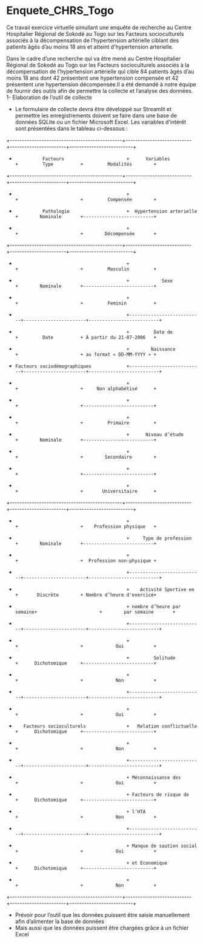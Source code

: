 # Enquete_CHRS_Togo
Ce travail exercice virtuelle simullant une enquête de recherche au Centre Hospitalier Régional de Sokodé au Togo sur les Facteurs socioculturels associés à la décompensation de l’hypertension artérielle ciblant des patients âgés d’au moins 18 ans et atteint d'hypertension arterielle.

Dans le cadre d’une recherche qui va être mené au Centre Hospitalier Régional de Sokodé au Togo sur les Facteurs socioculturels associés à la décompensation de l’hypertension artérielle qui cible 84 patients âgés d’au moins 18 ans dont 42 présentent une hypertension compensée et 42 présentent une hypertension décompensée.Il a été demandé à notre équipe de fournir des outils afin de permettre la collecte et l’analyse des données.
1-	Elaboration de l’outil de collecte
- Le formulaire de collecte devra être développé sur Streamlit et permettre les enregistrements doivent se faire dans une base de données SQLite ou un fichier Microsoft Excel.
Les variables d’intérêt sont présentées dans le tableau ci-dessous :


+----------------------------------------------+---------------------------+-----------------------+--------------------------+
+               Facteurs                       +      Variables            +         Type          +         Modalités        +
+----------------------------------------------+---------------------------+-----------------------+--------------------------+
+                                              +                           +                       +         Compensée        +
+               Pathologie                     +  Hypertension arterielle  +        Nominale       +--------------------------+
+                                              +                           +                       +        Décompensée       +
+----------------------------------------------+---------------------------+-----------------------+--------------------------+
+                                              +                           +                       +         Masculin         +
+                                              +            Sexe           +        Nominale       +--------------------------+
+                                              +                           +                       +         Feminin          +
+                                              +---------------------------+-----------------------+--------------------------+
+                                              +         Date de           +         Date          + À partir du 21-07-2006   +
+                                              +        Naissance          +                       + au format « DD-MM-YYYY » +
+     Facteurs sociodémographiques             +---------------------------+-----------------------+--------------------------+
+                                              +                           +                       +     Non alphabétisé      +
+                                              +                           +                       +--------------------------+
+                                              +                           +                       +         Primaire         +
+                                              +      Niveau d’étude       +        Nominale       +--------------------------+
+                                              +                           +                       +        Secondaire        +
+                                              +                           +                       +--------------------------+
+                                              +                           +                       +       Universitaire      +
+----------------------------------------------+---------------------------+-----------------------+--------------------------+
+                                              +                           +                       +    Profession physique   +
+                                              +     Type de profession    +        Nominale       +--------------------------+
+                                              +                           +                       +  Profession non-physique +
+                                              +---------------------------+-----------------------+--------------------------+
+                                              +    Activité Sportive en   +       Discrète        + Nombre d’heure d'exercice+
+                                              + nombre d’heure par semaine+                       +        par semaine       +
+                                              +---------------------------+-----------------------+--------------------------+
+                                              +                           +                       +            Oui           +
+                                              +         Solitude          + 	  Dichotomique     +--------------------------+
+                                              +                           +                       +            Non           +
+                                              +---------------------------+-----------------------+--------------------------+
+                                              +                           +                       +            Oui           +
+        Facteurs socioculturels               +   Relation conflictuelle  + 	  Dichotomique     +--------------------------+
+                                              +                           +                       +            Non           +
+                                              +---------------------------+-----------------------+--------------------------+
+                                              + Méconnaissance des        +                       +            Oui           +
+                                              + Facteurs de risque de     + 	  Dichotomique     +--------------------------+
+                                              + l'HTA                     +                       +            Non           +
+                                              +---------------------------+-----------------------+--------------------------+
+                                              + Manque de soutien social  +                       +            Oui           +
+                                              + et Economique             + 	  Dichotomique     +--------------------------+
+                                              +                           +                       +            Non           +
+----------------------------------------------+---------------------------+-----------------------+--------------------------+


-	Prévoir pour l’outil que les données puissent être saisie manuellement afin d’alimenter la base de données
-	Mais aussi que les données puissent être chargées grâce à un fichier Excel

